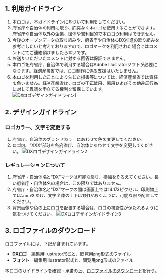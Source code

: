## 1. 利用ガイドライン
1. 本ロゴは、本ガイドラインに基づいて利用をしてください。
2. 府省庁や自治体の利用に限り、許諾なく本ロゴを使用することができます。府省庁や自治体以外の企業、団体や営利目的で本ロゴの利用はできません。
3. 今後のオープンデータの取り組みや、府省庁や自治体のDX推進の取り組みを参考にしたいと考えておりますので、ロゴマークを利用された場合にはコメントにてご連絡頂けましたら幸いです。
4. お送りいただいたコメントに対する回答は保証できません。
5. 本ロゴを府省庁、自治体で利用する場合はAdobe Illustratorソフトが必要になります。経済産業省では、ロゴ制作に係る支援はいたしません。
6. 本ロゴを利用したことにより生じた損害等については、経済産業省では責任を負いません。経済産業省は、ロゴの不正使用、悪用およびその他違反行為に対して異議を申立てる権利を留保しています。 
![DXロゴデザインガイドライン1](https://user-images.githubusercontent.com/61006174/169722748-8af098f7-f4ff-4abc-9e12-34a0e10aa10a.png)

## 2. デザインガイドライン
### ロゴカラー、文字を変更する
1. 府省庁、自治体のブランドカラーにあわせて色を変更してください。
2. ロゴ内、“XXX”部分を各府省庁、自治体にあわせて文字を変更してください。
![DXロゴデザインガイドライン2](https://user-images.githubusercontent.com/61006174/169724250-dacb560a-e768-4a1b-a100-8e8a0ba30b2f.png)

### レギュレーションについて
1. 府省庁・自治体名と“DX”マークは可能な限り、横幅をそろえてください。長い府省庁・自治体名の場合は、この限りではありません。
2. 府省庁・自治体名と“DX”マークの間は画面上では14.173ピクセル、印刷物上では5mmをあけ、文字全体の上下は1対1があくように、可能な限り配置してください。
3. 背景画像や色の上にロゴを配置する場合は、ロゴの視認性が保たれるように気をつけてください。
![DXロゴデザインガイドライン3](https://user-images.githubusercontent.com/61006174/169722756-4eb6a3f5-1eeb-4d2c-9db0-76fb256b47c0.png)
　　
## 3. ロゴファイルのダウンロード
ロゴファイルには、下記が含まれています。
* **DXロゴ**　編集用Illustrator形式と、閲覧用png形式のファイル
* **フォント**　編集用Illustrator形式と、閲覧用png形式のファイル

本ロゴのガイドラインを確認・承諾の上、[ロゴファイルのダウンロード](https://github.com/meti-dx-team/DX-LOGO/files/8750530/logo.zip)を行う。
